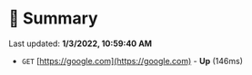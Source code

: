 # 📖 Summary
Last updated: **1/3/2022, 10:59:40 AM**

- `GET` [https://google.com](https://google.com) - **Up** (146ms)
